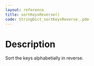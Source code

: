```yaml
---
layout: reference
title: sortKeysReverse()
code: StringDict_sortKeysReverse_.pde
---
```


# Description

Sort the keys alphabetially in reverse.

